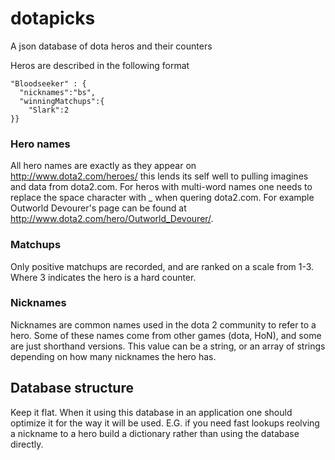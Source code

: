 dotapicks
=========

A json database of dota heros and their counters

Heros are described in the following format
```
"Bloodseeker" : {
  "nicknames":"bs",
  "winningMatchups":{
    "Slark":2
}}
```

### Hero names ##
All hero names are exactly as they appear on http://www.dota2.com/heroes/ this lends its self well to pulling imagines and data from dota2.com. For heros with multi-word names one needs to replace the space character with _ when quering dota2.com. For example Outworld Devourer's page can be found at http://www.dota2.com/hero/Outworld_Devourer/. 

### Matchups ###
Only positive matchups are recorded, and are ranked on a scale from 1-3. Where 3 indicates the hero is a hard counter.

### Nicknames ###
Nicknames are common names used in the dota 2 community to refer to a hero. Some of these names come from other games (dota, HoN), and some are just shorthand versions. This value can be a string, or an array of strings depending on how many nicknames the hero has.

## Database structure ##
Keep it flat. When it using this database in an application one should optimize it for the way it will be used. E.G. if you need fast lookups reolving a nickname to a hero build a dictionary rather than using the database directly.